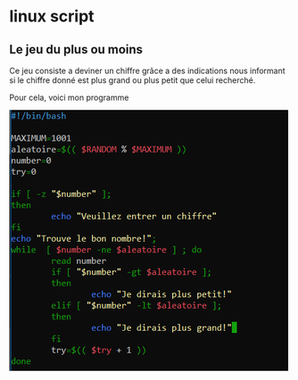 # linux script


## Le jeu du plus ou moins

Ce jeu consiste a deviner un chiffre grâce a des indications nous informant si le chiffre donné est plus grand ou plus petit que celui recherché.

Pour cela, voici mon programme

![](/programme.png)
